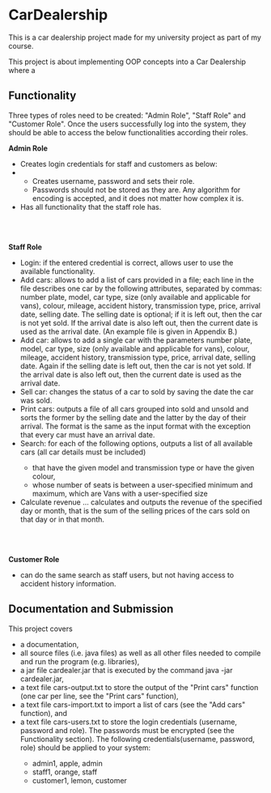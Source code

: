# CarDealership
This is a car dealership project made for my university project as part of my course.

This project is about implementing OOP concepts into a Car Dealership where a


<h2> Functionality </h2> 

Three types of roles need to be created: "Admin Role", "Staff Role" and "Customer
Role". Once the users successfully log into the system, they should be able to access the below
functionalities according their roles.

<b> Admin Role </b>
<ul>
<li> Creates login credentials for staff and customers as below: <li>
  <ul>
    <li> Creates username, password and sets their role. </li>
    <li> Passwords should not be stored as they are. Any algorithm for encoding is accepted, and it does not matter how complex it is. </ul> </li>
<li> Has all functionality that the staff role has. </ul> </br> </br>

<b> Staff Role </b>
<ul>
<li> Login: if the entered credential is correct, allows user to use the available functionality. </li>
<li> Add cars: allows to add a list of cars provided in a file; each line in the file describes one
car by the following attributes, separated by commas: number plate, model, car type, size
(only available and applicable for vans), colour, mileage, accident history, transmission type,
price, arrival date, selling date. The selling date is optional; if it is left out, then the car is not
yet sold. If the arrival date is also left out, then the current date is used as the arrival date.
  (An example file is given in Appendix B.) </li>
<li> Add car: allows to add a single car with the parameters number plate, model, car type, size
(only available and applicable for vans), colour, mileage, accident history, transmission type,
price, arrival date, selling date. Again if the selling date is left out, then the car is not yet sold.
If the arrival date is also left out, then the current date is used as the arrival date.
  </li>
  <li> Sell car: changes the status of a car to sold by saving the date the car was sold. </li>
<li> Print cars: outputs a file of all cars grouped into sold and unsold and sorts the former by
the selling date and the latter by the day of their arrival. The format is the same as the input
  format with the exception that every car must have an arrival date. </li>
<li> Search: for each of the following options, outputs a list of all available cars (all car details
  must be included) </li>
  <ul>
    <li> that have the given model and transmission type or have the given colour, </li>
    <li> whose number of seats is between a user-specified minimum and maximum, which are Vans with a user-specified size
  </ul> </li>
<li> Calculate revenue ... calculates and outputs the revenue of the specified day or month, that
  is the sum of the selling prices of the cars sold on that day or in that month. </li> </ul> </br> </br>

<b> Customer Role </b>
<ul>
<li> can do the same search as staff users, but not having access to accident history information.
</ul>

<h2> Documentation and Submission </h2> 
This project covers 
<ul> 
<li> a documentation, </li>
<li> all source files (i.e. java files) as well as all other files needed to compile and run the program (e.g.
libraries), </li>
<li> a jar file cardealer.jar that is executed by the command java -jar cardealer.jar, </li>
<li> a text file cars-output.txt to store the output of the "Print cars" function (one car per line, see
the "Print cars" function), </li>
<li> a text file cars-import.txt to import a list of cars (see the "Add cars" function), and </li>
<li> a text file cars-users.txt to store the login credentials (username, password and role). The passwords must be encrypted (see the Functionality section). The following credentials(username,
password, role) should be applied to your system: </li>
  <ul>
    <li> admin1, apple, admin </li> 
    <li> staff1, orange, staff </li> 
    <li> customer1, lemon, customer  </ul> </li> 
</ul> 
  
